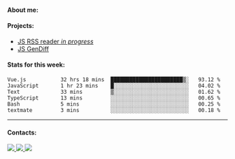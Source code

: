 #### About me:

#### Projects:
- [JS RSS reader *in progress*](https://github.com/GKoil/frontend-project-lvl3)
- [JS GenDiff](https://github.com/GKoil/GenDiff)

#### Stats for this week:
<!--START_SECTION:waka-->

```text
Vue.js           32 hrs 18 mins  ███████████████████████▒░   93.12 %
JavaScript       1 hr 23 mins    █░░░░░░░░░░░░░░░░░░░░░░░░   04.02 %
Text             33 mins         ▒░░░░░░░░░░░░░░░░░░░░░░░░   01.62 %
TypeScript       13 mins         ░░░░░░░░░░░░░░░░░░░░░░░░░   00.65 %
Bash             5 mins          ░░░░░░░░░░░░░░░░░░░░░░░░░   00.25 %
textmate         3 mins          ░░░░░░░░░░░░░░░░░░░░░░░░░   00.18 %
```

<!--END_SECTION:waka-->
---
#### Contacts:

<a target='_blank' title='LinkedIn' href="https://www.linkedin.com/in/gkoil/">
  <img src="https://img.shields.io/badge/LinkedIn-0077B5?style=for-the-badge&logo=linkedin&logoColor=white" />
</a>
<a target='_blank' title='Telegram' href="https://t.me/gkoil">
  <img src="https://img.shields.io/badge/Telegram-2CA5E0?style=for-the-badge&logo=telegram&logoColor=white" />
</a>
<a target='_blank' title='Gmail' href="mailto: gk.grigorev@gmail.com">
  <img src="https://img.shields.io/badge/Gmail-D14836?style=for-the-badge&logo=gmail&logoColor=white" />
</a>

